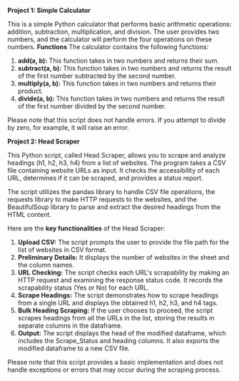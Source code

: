 **Project 1: Simple Calculator**

This is a simple Python calculator that performs basic arithmetic operations: addition, subtraction, multiplication, and division. 
The user provides two numbers, and the calculator will perform the four operations on these numbers.
**Functions**
The calculator contains the following functions:

1. **add(a, b):** This function takes in two numbers and returns their sum.
2. **subtract(a, b):** This function takes in two numbers and returns the result of the first number subtracted by the second number.
3. **multiply(a, b):** This function takes in two numbers and returns their product.
4. **divide(a, b):** This function takes in two numbers and returns the result of the first number divided by the second number.

Please note that this script does not handle errors. If you attempt to divide by zero, for example, it will raise an error.

**Project 2: Head Scraper**

This Python script, called Head Scraper, allows you to scrape and analyze headings (h1, h2, h3, h4) from a list of websites. The program takes a CSV file containing website URLs as input. It checks the accessibility of each URL, determines if it can be scraped, and provides a status report.

The script utilizes the pandas library to handle CSV file operations, the requests library to make HTTP requests to the websites, and the BeautifulSoup library to parse and extract the desired headings from the HTML content.

Here are the **key functionalities** of the Head Scraper:

1. **Upload CSV:** The script prompts the user to provide the file path for the list of websites in CSV format.
2. **Preliminary Details:** It displays the number of websites in the sheet and the column names.
3. **URL Checking:** The script checks each URL's scrapability by making an HTTP request and examining the response status code. It records the scrapability status (Yes or No) for each URL.
4. **Scrape Headings:** The script demonstrates how to scrape headings from a single URL and displays the obtained h1, h2, h3, and h4 tags.
5. **Bulk Heading Scraping:** If the user chooses to proceed, the script scrapes headings from all the URLs in the list, storing the results in separate columns in the dataframe.
6. **Output:** The script displays the head of the modified dataframe, which includes the Scrape_Status and heading columns. It also exports the modified dataframe to a new CSV file.

Please note that this script provides a basic implementation and does not handle exceptions or errors that may occur during the scraping process.

